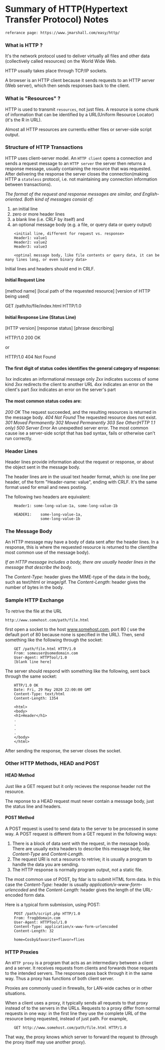 # Summary of HTTP(Hypertext Transfer Protocol) Notes

`referance page: https://www.jmarshall.com/easy/http/`

### What is HTTP ?

It's the network protocol used to deliver virtually all files and other data (collectively called resources) on the World Wide Web.

HTTP usually takes place through TCP/IP sockets.

A browser is an HTTP client because it sends requests to an HTTP server (Web server), which then sends responses back to the client.

### What is "Resources" ?

HTTP is used to transmit `resources`, not just files. A resource is some chunk of information that can be identified by a URL(Uniform Resource Locator) (it's the R in URL).

Almost all HTTP resources are currentlu either files or server-side script output.

### Structure of HTTP Transactions

HTTP uses client-server model. An `HTTP client` opens a connection and sends a request message to an `HTTP server` the server then returns a response message, usually containing the resource that was requested. After delivering the response the server closes the connection(making HTTP a `stateless` protocol, i.e. not maintaining any connection information between transactions).

*The format of the request and response messages are similar, and English-oriented. Both kind of messages consist of:*

1. an initial line
2. zero or more header lines
3. a blank line (i.e. CRLF by itself) and
4. an optional message body (e.g. a file, or query data or query output)

```
    <initial line, different for request vs. response>
    Header1: value1
    Header2: value2
    Header3: value3

    <optinal message body, like file contents or query data, it can be many lines long, or even binary data>
```

Initial lines and headers should end in CRLF.

#### Initial Request Line

[method name] [local path of the requested resource] [version of HTTP being used]

GET /path/to/file/index.html HTTP/1.0

#### Initial Response Line (Status Line)

[HTTP version] [response status] [phrase describing]

HTTP/1.0 200 OK 

or

HTTP/1.0 404 Not Found

#### The first digit of status codes identifies the general category of response:

*1xx* indicates an informational message only
*2xx* indicates success of some kind
*3xx* redirects the client to another URL
*4xx* indicates an error on the client's part
*5xx* indicates an error on the server's part

#### The most common status codes are:

*200 OK* The request succeeded, and the resulting resources is returned in the message body.
*404 Not Found* The requested resource does not exist.
*301 Moved Permanently*
*302 Moved Permanently*
*303 See Other(HTTP 1.1 only)*
*500 Server Error* An unexpedted server error. The most common cause ise a server-side script that has bad syntax, fails or otherwise can't run correctly.

### Header Lines 

Header lines provide information about the request or response, or about the object sent in the message body.

The header lines are in the usual text header format, which is: one line per header, of the form "Header-name: value", ending with CRLF. It's the same format used for email and news posting.

The following two headers are equivalent:

```
    Header1: some-long-value-1a, some-long-value-1b

    HEADER1:    some-long-value-1a, 
                some-long-value-1b
```

### The Message Body

An HTTP message may have a body of data sent after the header lines. In a response, this is where the requested resource is returned to the client(the most common use of the message body).

*If an HTTP message includes a body, there are usually header lines in the message that describe the body.*

The *Content-Type:* header gives the MIME-type of the data in the body, such as text/html or image/gif.
The *Content-Length*: header gives the number of bytes in the body.

### Sample HTTP Exchange

To retrive the file at the URL

`http://www.somehost.com/path/file.html`

first open a socket to the host www.somehost.com, port 80 ( use the default port of 80 because none is specified in the URL). Then, send something like the following through the socket:

```
    GET /path/file.html HTTP/1.0
    From: someuser@somedomain.com
    User-Agent: HTTPTool/1.0
    [blank line here]
```

The server should respond with something like the following, sent back through the same socket:

```
    HTTP/1.0 OK
    Date: Fri, 29 May 2020 22:00:00 GMT
    Content-Type: text/html
    Content-Length: 1354

    <html>
    <body>
    <h1>Header</h1>
    .
    .
    .
    .
    </body>
    </html>
```

After sending the response, the server closes the socket.

### Other HTTP Methods, HEAD and POST

#### HEAD Method

Just like a GET request but it only recieves the response header not the resource.

The reponse to a HEAD request must never contain a message body, just the status line and headers.

#### POST Method

A POST request is used to send data to the server to be processed in some way. A POST request is different from a GET request in the following ways:
1. There is a block of data sent with the request, in the message body. There are usually extra headers to describe this message body, like *Content-Type* and *Content-Length*.
2. The request URI is not a resource to retrive; it is usually a program to handle the data you are sending.
3. The HTTP response is normally program output, not a static file.

The most common use of POST, by fdar is to submit HTML form data. In this case the *Content-Type:* header is usually *application/x-www-form-urlencoded* and the *Content-Length:* header gives the length of the URL-encoded form data.

Here is a typical form submission, using POST:

```
    POST /path/script.php HTTP/1.0
    From: frog@domain.com
    User-Agent: HTTPTool/1.0
    Content-Type: application/x-www-form-urlencoded
    Content-Length: 32

    home=Cosby&favorite+flavor=flies
```

### HTTP Proxies

An `HTTP proxy` is a program that acts as an intermediary between a client and a server. It receives requests from clients and forwards those requests to the intended servers. The responses pass back through it in the same way. Thus a proxy has functions of both client server.

Proxies are commonly used in firewalls, for LAN-wide caches or in other situations.

When a client uses a proxy, it typically sends all requests to that proxy instead of to the servers in the URLs. Requests to a proxy differ from normal requests in one way: in the first line they use the complete URL of the resource being requested, instead of just path. For example,

```
    GET http://www.somehost.com/path/file.html HTTP/1.0
```

That way, the proxy knows which server to forward the request to (through the proxy itself may use another proxy).













